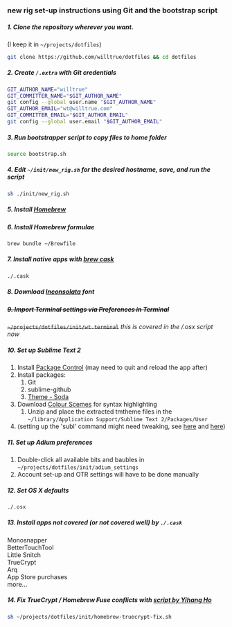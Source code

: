 ### new rig set-up instructions using Git and the bootstrap script

##### 1. Clone the repository wherever you want. 
(I keep it in `~/projects/dotfiles`)
```bash
git clone https://github.com/willtrue/dotfiles && cd dotfiles
```  
##### 2. Create `/.extra` with Git credentials
```bash
GIT_AUTHOR_NAME="willtrue"
GIT_COMMITTER_NAME="$GIT_AUTHOR_NAME"
git config --global user.name "$GIT_AUTHOR_NAME"
GIT_AUTHOR_EMAIL="wt@willtrue.com"
GIT_COMMITTER_EMAIL="$GIT_AUTHOR_EMAIL"
git config --global user.email "$GIT_AUTHOR_EMAIL"
```

##### 3. Run bootstrapper script to copy files to home folder
```bash
source bootstrap.sh
```
##### 4. Edit `~/init/new_rig.sh` for the desired hostname, save, and run the script
```bash
sh ./init/new_rig.sh
```

##### 5. Install [Homebrew](http://brew.sh/)

##### 6. Install Homebrew formulae
```bash
brew bundle ~/Brewfile
```

##### 7. Install native apps with [brew cask](https://github.com/phinze/homebrew-cask)
```bash
./.cask
```

##### 8. Download [Inconsolata](http://levien.com/type/myfonts/inconsolata.html) font

##### ~~9. Import Terminal settings via Preferences in Terminal~~  
~~`~/projects/dotfiles/init/wt.terminal`~~ _this is covered in the /.osx script now_

##### 10. Set up Sublime Text 2
1. Install [Package Control](https://sublime.wbond.net/installation) (may need to quit and reload the app after)
2. Install packages:
	1. Git
	2. sublime-github
	3. [Theme - Soda](https://github.com/buymeasoda/soda-theme/)
3. Download [Colour Scemes](http://buymeasoda.github.com/soda-theme/extras/colour-schemes.zip) for syntax highlighting
	1. Unzip and place the extracted tmtheme files in the `~/library/Application Support/Sublime Text 2/Packages/User`
4. (setting up the 'subl' command might need tweaking, see [here](https://gist.github.com/artero/1236170) and [here](http://www.sublimetext.com/docs/2/osx_command_line.html))

##### 11. Set up Adium preferences
1. Double-click all available bits and baubles in `~/projects/dotfiles/init/adium_settings`
2. Account set-up and OTR settings will have to be done manually

##### 12. Set OS X defaults
```bash
./.osx
```

##### 13. Install apps not covered (or not covered well) by `./.cask`  
Monosnapper  
BetterTouchTool  
Little Snitch  
TrueCrypt  
Arq  
App Store purchases  
more...  

##### 14. Fix TrueCrypt / Homebrew Fuse conflicts with [script by Yihang Ho](http://www.yihangho.com/homebrew-and-truecrypt/)
```bash
sh ~/projects/dotfiles/init/homebrew-truecrypt-fix.sh
```
